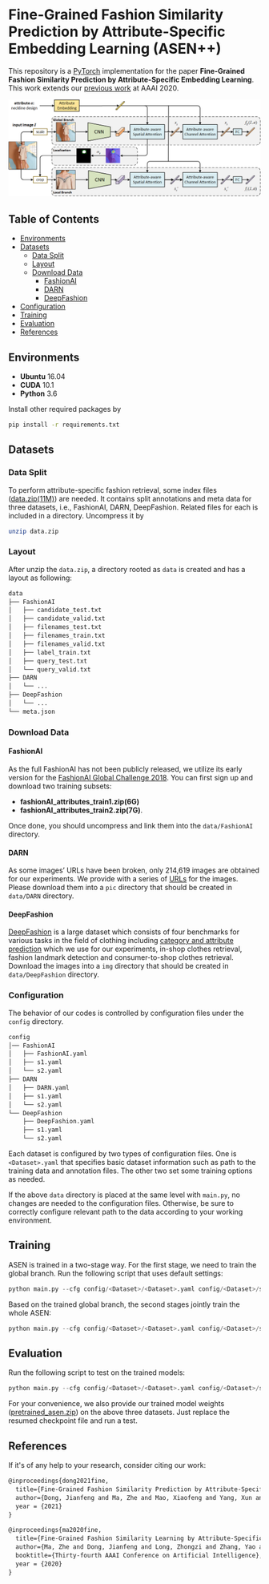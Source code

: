 # Fine-Grained Fashion Similarity Prediction by Attribute-Specific Embedding Learning (ASEN++)

This repository is a [PyTorch](https://pytorch.org/) implementation for the paper **Fine-Grained Fashion Similarity Prediction by Attribute-Specific Embedding Learning**. This work extends our [previous work](https://ojs.aaai.org/index.php/AAAI/article/view/6845/6699) at AAAI 2020.

![network structure](imgs/framework.png)



## Table of Contents

* [Environments](#environments)
* [Datasets](#datasets)
  * [Data Split](#data-split)
  * [Layout](#layout)
  * [Download Data](#download-data)
    * [FashionAI](#fashionai)
    * [DARN](#darn)
    * [DeepFashion](deepfashion)
* [Configuration](#configuration)
* [Training](#training)
* [Evaluation](#evaluation)
* [References](#references)

## Environments

- **Ubuntu** 16.04
- **CUDA** 10.1
- **Python** 3.6

Install other required packages by

```sh
pip install -r requirements.txt
```

## Datasets

### Data Split

To perform attribute-specific fashion retrieval, some index files ([data.zip(11M)](https://drive.google.com/file/d/1KUkwqdZxjmDL-ixCcIX8GbsnUFqqcpJH/view?usp=sharing)) are needed. It contains split annotations and meta data for three datasets, i.e., FashionAI, DARN, DeepFashion. Related files for each is included in a directory. Uncompress it by

```sh
unzip data.zip
```

### Layout

After unzip the `data.zip`, a directory rooted as `data` is created and has a layout as following:

```sh
data
├── FashionAI
│   ├── candidate_test.txt
│   ├── candidate_valid.txt
│   ├── filenames_test.txt
│   ├── filenames_train.txt
│   ├── filenames_valid.txt
│   ├── label_train.txt
│   ├── query_test.txt
│   └── query_valid.txt
├── DARN
│   └── ...
├── DeepFashion
│   └── ...
└── meta.json
```

### Download Data

#### FashionAI

As the full FashionAI has not been publicly released, we utilize its early version for the [FashionAI Global Challenge 2018](https://tianchi.aliyun.com/competition/entrance/231671/introduction?spm=5176.12281949.1003.9.493e3eafCXLQGm). You can first sign up and download two training subsets:

- **fashionAI_attributes_train1.zip(6G)**
- **fashionAI_attributes_train2.zip(7G)**. 

Once done, you should uncompress and link them into the `data/FashionAI` directory.

#### DARN

As some images’ URLs have been broken, only 214,619 images are obtained for our experiments. We provide with a series of [URLs](https://drive.google.com/file/d/10jpHsFI2njzEGl7kdACXbvstz6tXyE0R/view?usp=sharing) for the images. Please download them into a `pic` directory that should be created in `data/DARN` directory.

#### DeepFashion

[DeepFashion](https://www.cv-foundation.org/openaccess/content_cvpr_2016/papers/Liu_DeepFashion_Powering_Robust_CVPR_2016_paper.pdf) is a large dataset which consists of four benchmarks for various tasks in the field of clothing including [category and attribute prediction](http://mmlab.ie.cuhk.edu.hk/projects/DeepFashion.html) which we use for our experiments, in-shop clothes retrieval, fashion landmark  detection and consumer-to-shop clothes retrieval. Download the images into a `img` directory that should be created in `data/DeepFashion` directory.

### Configuration

The behavior of our codes is controlled by configuration files under the `config` directory. 

```sh
config
│── FashionAI
│   ├── FashionAI.yaml
│   ├── s1.yaml
│   └── s2.yaml
├── DARN
│   ├── DARN.yaml
│   ├── s1.yaml
│   └── s2.yaml
└── DeepFashion
    ├── DeepFashion.yaml
    ├── s1.yaml
    └── s2.yaml
```

Each dataset is configured by two types of configuration files. One is `<Dataset>.yaml` that specifies basic dataset information such as path to the training data and annotation files. The other two set some training options as needed.

If the above `data` directory is placed at the same level with `main.py`, no changes are needed to the configuration files. Otherwise, be sure to correctly configure relevant path to the data according to your working environment.

## Training

ASEN is trained in a two-stage way. For the first stage, we need to train the global branch. Run the following script that uses default settings:

```python
python main.py --cfg config/<Dataset>/<Dataset>.yaml config/<Dataset>/s1.yaml
```

Based on the trained global branch, the second stages jointly train the whole ASEN:

```python
python main.py --cfg config/<Dataset>/<Dataset>.yaml config/<Dataset>/s2.yaml --resume runs/<Dataset>_s1/checkpoint.pth.tar
```

## Evaluation

Run the following script to test on the trained models:

```python
python main.py --cfg config/<Dataset>/<Dataset>.yaml config/<Dataset>/s2.yaml --resume runs/<Dataset>_s2/model_best.pth.tar --test TEST
```

For your convenience, we also provide our trained model weights ([pretrained_asen.zip](https://drive.google.com/file/d/1Enidw3PC5IjJTvHsoOikhiV3E5d-WT1z/view?usp=sharing)) on the above three datasets. Just replace the resumed checkpoint file and run a test.

## References

If it's of any help to your research, consider citing our work:

```latex
@inproceedings{dong2021fine,
  title={Fine-Grained Fashion Similarity Prediction by Attribute-Specific Embedding Learning},
  author={Dong, Jianfeng and Ma, Zhe and Mao, Xiaofeng and Yang, Xun and He, Yuan and Hong, Richang and Ji, Shouling},
  year = {2021}
}
```

```latex
@inproceedings{ma2020fine,
  title={Fine-Grained Fashion Similarity Learning by Attribute-Specific Embedding Network},
  author={Ma, Zhe and Dong, Jianfeng and Long, Zhongzi and Zhang, Yao and He, Yuan and Xue, Hui and Ji, Shouling},
  booktitle={Thirty-fourth AAAI Conference on Artificial Intelligence},
  year = {2020}
}
```
